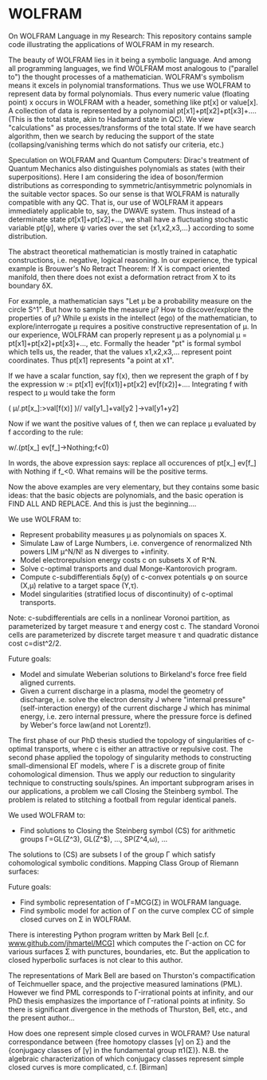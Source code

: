 # WOLFRAM
On WOLFRAM Language in my Research:
This repository contains sample code illustrating the applications of WOLFRAM in my research.

The beauty of WOLFRAM lies in it being a symbolic language. 
And among all programming languages, we find WOLFRAM most analogous to ("parallel to") the thought processes of a mathematician.
WOLFRAM's symbolism means it excels in polynomial transformations. 
Thus we use WOLFRAM to represent data by formal polynomials. 
Thus every numeric value (floating point) x occurs in WOLFRAM with a header, something like pt[x] or value[x]. 
A collection of data is represented by a polynomial pt[x1]+pt[x2]+pt[x3]+.... (This is the total state, akin to Hadamard state in QC).
We view "calculations" as processes/transforms of the total state.
If we have search algorithm, then we search by reducing the support of the state (collapsing/vanishing terms which do not satisfy our criteria, etc.)

Speculation on WOLFRAM and Quantum Computers: 
Dirac's treatment of Quantum Mechanics also distinguishes polynomials as states (with their superpositions). 
Here I am considering the idea of boson/fermion distributions as corresponding to symmetric/antisymmetric polynomials in the suitable vector spaces.
So our sense is that WOLFRAM is naturally compatible with any QC. That is, our use of WOLFRAM it appears immediately applicable to, say, the DWAVE system. Thus instead of a determinate state pt[x1]+pt[x2]+..., we shall have a fluctuating stochastic variable pt[ψ], where ψ varies over the set {x1,x2,x3,...} according to some distribution. 

The abstract theoretical mathematician is mostly trained in cataphatic constructions, i.e. negative, logical reasoning. In our experience, the typical example is Brouwer's No Retract Theorem: If X is compact oriented manifold, then there does not exist a deformation retract from X to its boundary δX.

For example, a mathematician says "Let μ be a probability measure on the circle S^1". 
But how to sample the measure μ? How to discover/explore the properties of μ?
While μ exists in the intellect (ego) of the mathematician, to explore/interrogate μ requires a positive constructive representation of μ.
In our experience, WOLFRAM can properly represent μ as a polynomial μ = pt[x1]+pt[x2]+pt[x3]+..., etc. 
Formally the header "pt" is formal symbol which tells us, the reader, that the values x1,x2,x3,... represent point coordinates.
Thus pt[x1] represents "a point at x1".

If we have a scalar function, say f(x), then we represent the graph of f by the expression w := pt[x1] ev[f(x1)]+pt[x2] ev[f(x2)]+....
Integrating f with respect to μ would take the form 

(
μ/.pt[x_]:>val[f(x)]
)// val[y1_]+val[y2 ]->val[y1+y2]

Now if we want the positive values of f, then we can replace μ evaluated by f according to the rule:

w/.(pt[x_] ev[f_]->Nothing;f<0)

In words, the above expression says: replace all occurences of pt[x_] ev[f_] with Nothing if f_<0. What remains will be the positive terms.

Now the above examples are very elementary, but they contains some basic ideas: that the basic objects are polynomials, and the basic operation is FIND ALL AND REPLACE. And this is just the beginning....

We use WOLFRAM to:
- Represent probability measures μ as polynomials on spaces X.
- Simulate Law of Large Numbers, i.e. convergence of renormalized Nth powers LIM μ^N/N! as N diverges to +infinity.
- Model electrorepulsion energy costs c on subsets X of R^N.
- Solve c-optimal transports and dual Monge-Kantorovich program.
- Compute c-subdifferentials δφ(y) of c-convex potentials φ on source (X,μ) relative to a target space (Y,τ).
- Model singularities (stratified locus of discontinuity) of c-optimal transports.

Note: c-subdifferentials are cells in a nonlinear Voronoi partition, as parameterized by target measure τ and energy cost c. 
The standard Voronoi cells are parameterized by discrete target measure τ and quadratic distance cost c=dist^2/2.

Future goals: 

- Model and simulate Weberian solutions to Birkeland's force free field aligned currents.
- Given a current discharge in a plasma, model the geometry of discharge, i.e. solve the electron density J where "internal pressure" 
(self-interaction energy) of the current discharge J which has minimal energy, i.e. zero internal pressure, where the pressure force is defined by Weber's force law(and not Lorentz!).

The first phase of our PhD thesis studied the topology of singularities of c-optimal transports, where c is either an attractive or repulsive cost.
The second phase applied the topology of singularity methods to constructing small-dimensional EΓ models, where Γ is a discrete group of finite cohomological dimension.
Thus we apply our reduction to singularity technique to constructing souls/spines. An important subprogram arises in our applications, a problem we call Closing the Steinberg symbol. The problem is related to stitching a football from regular identical panels. 

We used WOLFRAM to:

- Find solutions to Closing the Steinberg symbol (CS) for arithmetic groups Γ=GL(Z^3), GL(Z^$), ..., SP(Z^4,ω), ...

The solutions to (CS) are subsets I of the group Γ which satisfy cohomological symbolic conditions. 
Mapping Class Group of Riemann surfaces:

Future goals: 

- Find symbolic representation of Γ=MCG(Σ) in WOLFRAM language.
- Find symbolic model for action of Γ on the curve complex CC of simple closed curves on Σ in WOLFRAM.

There is interesting Python program written by Mark Bell [c.f. www.github.com/jhmartel/MCG] which computes the Γ-action on CC for various surfaces Σ with punctures, boundaries, etc. 
But the application to closed hyperbolic surfaces is not clear to this author.

The representations of Mark Bell are based on Thurston's compactification of Teichmueller space, and the projective measured laminations (PML). 
However we find PML corresponds to Γ-irrational points at infinity, and our PhD thesis emphasizes the importance of Γ-rational points at infinity. 
So there is significant divergence in the methods of Thurston, Bell, etc., and the present author...

How does one represent simple closed curves in WOLFRAM?
Use natural correspondance between {free homotopy classes [γ] on Σ} and the {conjugacy classes of [γ] in the fundamental group π1(Σ)}.
N.B. the algebraic characterization of which conjugacy classes represent simple closed curves is more complicated, c.f. [Birman]
